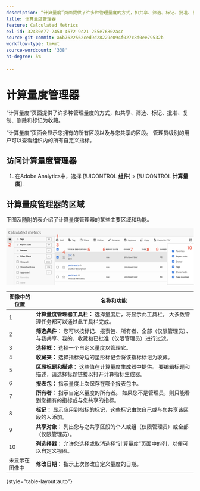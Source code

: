 ```yaml
---
description: “计算量度”页面提供了许多种管理量度的方式，如共享、筛选、标记、批准、复制、删除和标记为收藏。
title: 计算量度管理器
feature: Calculated Metrics
exl-id: 32430e77-2450-4672-9c21-255e76802a4c
source-git-commit: a6b7622562ced9d28229e094f027c8d0ee79532b
workflow-type: tm+mt
source-wordcount: '338'
ht-degree: 5%

---
```


# 计算量度管理器

“计算量度”页面提供了许多种管理量度的方式，如共享、筛选、标记、批准、复制、删除和标记为收藏。

“计算量度”页面会显示您拥有的所有区段以及与您共享的区段。 管理员级别的用户可以查看组织内的所有自定义指标。

## 访问计算量度管理器

1. 在Adobe Analytics中，选择 [!UICONTROL **组件**] > [!UICONTROL **计算量度**].

## 计算量度管理器的区域

下图及随附的表介绍了计算量度管理器的某些主要区域和功能。

![](assets/calcmet_mgr_ui.png)

| 图像中的位置 | 名称和功能 |
|---|---|
| 1 | **计算量度管理器工具栏：** 选择量度后，将显示此工具栏。 大多数管理任务都可以通过此工具栏完成。 |
| 2 | **筛选条件：** 您可以按标记、报表包、所有者、全部（仅限管理员）、与我共享、我的、收藏和已批准（仅限管理员）进行过滤。 |
| 3 | **选择框：** 选择一个自定义量度以管理它。 |
| 4 | **收藏夹：** 选择指标旁边的星形标记会将该指标标记为收藏。 |
| 5 | **区段标题和描述：** 这些值在计算量度生成器中提供。 要编辑标题和描述，请选择标题链接以打开计算指标生成器。 |
| 6 | **报表包：** 指示量度上次保存在哪个报表包中。 |
| 7 | **所有者：** 指示自定义量度的所有者。 如果您不是管理员，则只能看到您拥有的指标或与您共享的指标。 |
| 8 | **标记：** 显示应用到指标的标记，这些标记由您自己或与您共享该区段的人添加。 |
| 9 | **共享对象：** 列出您与之共享区段的个人或组（仅限管理员）或全部（仅限管理员）。 |
| 10 | **列选择器：** 允许您选择或取消选择“计算量度”页面中的列，以便可以自定义视图。 |
| 未显示在图像中 | **修改日期：** 指示上次修改自定义量度的日期。 |

{style="table-layout:auto"}
